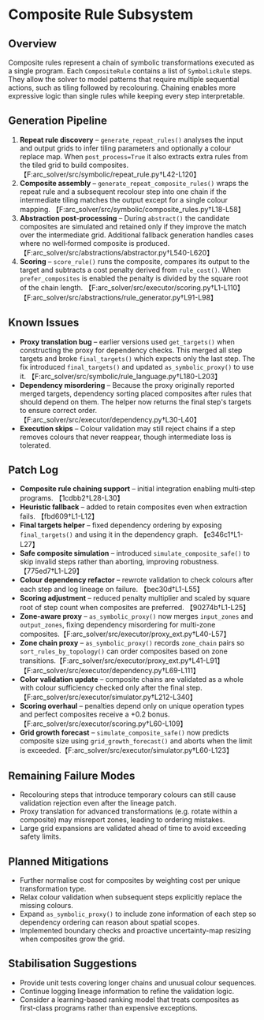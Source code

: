 # Composite Rule Subsystem

## Overview
Composite rules represent a chain of symbolic transformations executed as a single program. Each `CompositeRule` contains a list of `SymbolicRule` steps. They allow the solver to model patterns that require multiple sequential actions, such as tiling followed by recolouring. Chaining enables more expressive logic than single rules while keeping every step interpretable.

## Generation Pipeline
1. **Repeat rule discovery** – `generate_repeat_rules()` analyses the input and output grids to infer tiling parameters and optionally a colour replace map. When `post_process=True` it also extracts extra rules from the tiled grid to build composites. 【F:arc_solver/src/symbolic/repeat_rule.py†L42-L120】
2. **Composite assembly** – `generate_repeat_composite_rules()` wraps the repeat rule and a subsequent recolour step into one chain if the intermediate tiling matches the output except for a single colour mapping. 【F:arc_solver/src/symbolic/composite_rules.py†L18-L58】
3. **Abstraction post‑processing** – During `abstract()` the candidate composites are simulated and retained only if they improve the match over the intermediate grid. Additional fallback generation handles cases where no well‑formed composite is produced. 【F:arc_solver/src/abstractions/abstractor.py†L540-L620】
4. **Scoring** – `score_rule()` runs the composite, compares its output to the target and subtracts a cost penalty derived from `rule_cost()`. When `prefer_composites` is enabled the penalty is divided by the square root of the chain length. 【F:arc_solver/src/executor/scoring.py†L1-L110】【F:arc_solver/src/abstractions/rule_generator.py†L91-L98】

## Known Issues
* **Proxy translation bug** – earlier versions used `get_targets()` when constructing the proxy for dependency checks. This merged all step targets and broke `final_targets()` which expects only the last step. The fix introduced `final_targets()` and updated `as_symbolic_proxy()` to use it. 【F:arc_solver/src/symbolic/rule_language.py†L180-L203】
* **Dependency misordering** – Because the proxy originally reported merged targets, dependency sorting placed composites after rules that should depend on them. The helper now returns the final step's targets to ensure correct order. 【F:arc_solver/src/executor/dependency.py†L30-L40】
* **Execution skips** – Colour validation may still reject chains if a step removes colours that never reappear, though intermediate loss is tolerated.

## Patch Log
* **Composite rule chaining support** – initial integration enabling multi‑step programs. 【1cdbb2†L28-L30】
* **Heuristic fallback** – added to retain composites even when extraction fails. 【fbd609†L1-L12】
* **Final targets helper** – fixed dependency ordering by exposing `final_targets()` and using it in the dependency graph. 【e346c1†L1-L27】
* **Safe composite simulation** – introduced `simulate_composite_safe()` to skip invalid steps rather than aborting, improving robustness. 【775ed7†L1-L29】
* **Colour dependency refactor** – rewrote validation to check colours after each step and log lineage on failure. 【bec30d†L1-L55】
* **Scoring adjustment** – reduced penalty multiplier and scaled by square root of step count when composites are preferred. 【90274b†L1-L25】
* **Zone-aware proxy** – `as_symbolic_proxy()` now merges `input_zones` and `output_zones`, fixing dependency misordering for multi-zone composites.【F:arc_solver/src/executor/proxy_ext.py†L40-L57】
* **Zone chain proxy** – `as_symbolic_proxy()` records `zone_chain` pairs so `sort_rules_by_topology()` can order composites based on zone transitions.【F:arc_solver/src/executor/proxy_ext.py†L41-L91】【F:arc_solver/src/executor/dependency.py†L69-L111】
* **Color validation update** – composite chains are validated as a whole with colour sufficiency checked only after the final step.【F:arc_solver/src/executor/simulator.py†L212-L340】
* **Scoring overhaul** – penalties depend only on unique operation types and perfect composites receive a +0.2 bonus.【F:arc_solver/src/executor/scoring.py†L60-L109】
* **Grid growth forecast** – `simulate_composite_safe()` now predicts composite size using `grid_growth_forecast()` and aborts when the limit is exceeded.【F:arc_solver/src/executor/simulator.py†L60-L123】

## Remaining Failure Modes
* Recolouring steps that introduce temporary colours can still cause validation rejection even after the lineage patch.
* Proxy translation for advanced transformations (e.g. rotate within a composite) may misreport zones, leading to ordering mistakes.
* Large grid expansions are validated ahead of time to avoid exceeding safety limits.

## Planned Mitigations
* Further normalise cost for composites by weighting cost per unique transformation type.
* Relax colour validation when subsequent steps explicitly replace the missing colours.
* Expand `as_symbolic_proxy()` to include zone information of each step so dependency ordering can reason about spatial scopes.
* Implemented boundary checks and proactive uncertainty-map resizing when composites grow the grid.

## Stabilisation Suggestions
* Provide unit tests covering longer chains and unusual colour sequences.
* Continue logging lineage information to refine the validation logic.
* Consider a learning-based ranking model that treats composites as first-class programs rather than expensive exceptions.

